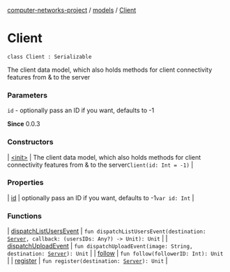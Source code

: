 [computer-networks-project](../../index.md) / [models](../index.md) / [Client](./index.md)

# Client

`class Client : Serializable`

The client data model, which also holds methods for client connectivity features from &amp; to the server

### Parameters

`id` - optionally pass an ID if you want, defaults to -1

**Since**
0.0.3

### Constructors

| [&lt;init&gt;](-init-.md) | The client data model, which also holds methods for client connectivity features from &amp; to the server`Client(id: Int = -1)` |

### Properties

| [id](id.md) | optionally pass an ID if you want, defaults to -1`var id: Int` |

### Functions

| [dispatchListUsersEvent](dispatch-list-users-event.md) | `fun dispatchListUsersEvent(destination: `[`Server`](../-server/index.md)`, callback: (usersIDs: Any?) -> Unit): Unit` |
| [dispatchUploadEvent](dispatch-upload-event.md) | `fun dispatchUploadEvent(image: String, destination: `[`Server`](../-server/index.md)`): Unit` |
| [follow](follow.md) | `fun follow(followerID: Int): Unit` |
| [register](register.md) | `fun register(destination: `[`Server`](../-server/index.md)`): Unit` |


